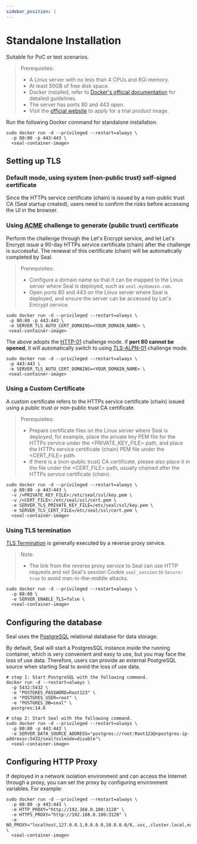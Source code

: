 ```yaml
---
sidebar_position: 1
---
```


# Standalone Installation

Suitable for PoC or test scenarios.

> Prerequisites: 
> - A Linux server with no less than 4 CPUs and 8Gi memory.
> - At least 50GB of free disk space.
> - Docker installed, refer to [Docker's official documentation](https://docs.docker.com/) for detailed guidelines.
> - The server has ports 80 and 443 open.
> - Visit the [official website](https://seal.io/trial.html) to apply for a trial product image.

Run the following Docker command for standalone installation.

```shell
sudo docker run -d --privileged --restart=always \
  -p 80:80 -p 443:443 \
  <seal-container-image>
```

## Setting up TLS

### Default mode, using system (non-public trust) self-signed certificate

Since the HTTPs service certificate (chain) is issued by a non-public trust CA (Seal startup created), users need to confirm the risks before accessing the UI in the browser.

### Using [ACME](https://letsencrypt.org/docs/challenge-types) challenge to generate (public trust) certificate

Perform the challenge through the Let's Encrypt service, and let Let's Encrypt issue a 90-day HTTPs service certificate (chain) after the challenge is successful. The renewal of this certificate (chain) will be automatically completed by Seal.

> Prerequisites: 
> - Configure a domain name so that it can be mapped to the Linux server where Seal is deployed, such as `seal.mydomain.com`.
> - Open ports 80 and 443 on the Linux server where Seal is deployed, and ensure the server can be accessed by Let's Encrypt service.

```shell
sudo docker run -d --privileged --restart=always \
 -p 80:80 -p 443:443 \
 -e SERVER_TLS_AUTO_CERT_DOMAINS=<YOUR_DOMAIN_NAME> \
 <seal-container-image>
```

The above adopts the [HTTP-01](https://letsencrypt.org/docs/challenge-types/#http-01-challenge) challenge mode. If **port 80 cannot be opened**, it will automatically switch to using [TLS-ALPN-01](https://letsencrypt.org/docs/challenge-types/#tls-alpn-01) challenge mode.

```
sudo docker run -d --privileged --restart=always \
 -p 443:443 \
 -e SERVER_TLS_AUTO_CERT_DOMAINS=<YOUR_DOMAIN_NAME> \
 <seal-container-image>
```

### Using a Custom Certificate

A custom certificate refers to the HTTPs service certificate (chain) issued using a public trust or non-public trust CA certificate.

> Prerequisites: 
> - Prepare certificate files on the Linux server where Seal is deployed, for example, place the private key PEM file for the HTTPs service under the <PRIVATE_KEY_FILE> path, and place the HTTPs service certificate (chain) PEM file under the <CERT_FILE> path.
> - If there is a (non-public trust) CA certificate, please also place it in the file under the <CERT_FILE> path, usually chained after the HTTPs service certificate (chain).

```shell
sudo docker run -d --privileged --restart=always \
  -p 80:80 -p 443:443 \
  -v /<PRIVATE_KEY_FILE>:/etc/seal/ssl/key.pem \
  -v /<CERT_FILE>:/etc/seal/ssl/cert.pem \
  -e SERVER_TLS_PRIVATE_KEY_FILE=/etc/seal/ssl/key.pem \
  -e SERVER_TLS_CERT_FILE=/etc/seal/ssl/cert.pem \
  <seal-container-image>
```

### Using TLS termination

[TLS Termination](https://en.wikipedia.org/wiki/TLS_termination_proxy) is generally executed by a reverse proxy service.

> Note: 
> - The link from the reverse proxy service to Seal can use HTTP requests and set Seal's session Cookie `seal_session` to `Secure: true` to avoid man-in-the-middle attacks.

```shell
sudo docker run -d --privileged --restart=always \
  -p 80:80 \
  -e SERVER_ENABLE_TLS=false \
  <seal-container-image>
```

## Configuring the database

Seal uses the [PostgreSQL](https://www.postgresql.org/) relational database for data storage.

By default, Seal will start a PostgresSQL instance inside the running container, which is very convenient and easy to use, but you may face the loss of use data. Therefore, users can provide an external PostgreSQL source when starting Seal to avoid the loss of use data.

```shell
# step 1: Start PostgreSQL with the following command.
docker run -d --restart=always \
  -p 5432:5432 \
  -e "POSTGRES_PASSWORD=Root123" \
  -e "POSTGRES_USER=root" \
  -e "POSTGRES_DB=seal" \
  postgres:14.6

# step 2: Start Seal with the following command.
sudo docker run -d --privileged --restart=always \
  -p 80:80 -p 443:443 \
  -e SERVER_DATA_SOURCE_ADDRESS="postgres://root:Root123@<postgres-ip-address>:5432/seal?sslmode=disable"\
  <seal-container-image>
```

## Configuring HTTP Proxy

If deployed in a network isolation environment and can access the Internet through a proxy, you can set the proxy by configuring environment variables. For example:
```shell
sudo docker run -d --privileged --restart=always \
  -p 80:80 -p 443:443 \
  -e HTTP_PROXY="http://192.168.0.100:3128" \
  -e HTTPS_PROXY="http://192.168.0.100:3128" \
  -e NO_PROXY="localhost,127.0.0.1,0.0.0.0,10.0.0.0/8,.svc,.cluster.local,example.com" \
  <seal-container-image>
```
